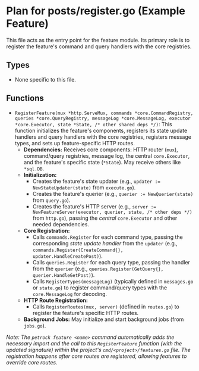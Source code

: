 # Plan for posts/register.go (Example Feature)

This file acts as the entry point for the feature module. Its primary role is to register the feature's command and query handlers with the core registries.

## Types

- None specific to this file.

## Functions

- `RegisterFeature(mux *http.ServeMux, commands *core.CommandRegistry, queries *core.QueryRegistry, messageLog *core.MessageLog, executor *core.Executor, state *State, /* other shared deps */)`: This function initializes the feature's components, registers its state update handlers and query handlers with the core registries, registers message types, and sets up feature-specific HTTP routes.
  - **Dependencies:** Receives core components: HTTP router (`mux`), command/query registries, message log, the central `core.Executor`, and the feature's specific state (`*State`). May receive others like `*sql.DB`.
  - **Initialization:**
    - Creates the feature's state updater (e.g., `updater := NewStateUpdater(state)` from `execute.go`).
    - Creates the feature's querier (e.g., `querier := NewQuerier(state)` from `query.go`).
    - Creates the feature's HTTP server (e.g., `server := NewFeatureServer(executor, querier, state, /* other deps */)` from `http.go`), passing the *central* `core.Executor` and other needed dependencies.
  - **Core Registration:**
    - Calls `commands.Register` for each command type, passing the corresponding *state update handler* from the `updater` (e.g., `commands.Register(CreateCommand{}, updater.HandleCreatePost)`).
    - Calls `queries.Register` for each query type, passing the handler from the `querier` (e.g., `queries.Register(GetQuery{}, querier.HandleGetPost)`).
    - Calls `RegisterTypes(messageLog)` (typically defined in `messages.go` or `state.go`) to register command/query types with the `core.MessageLog` for decoding.
  - **HTTP Route Registration:**
    - Calls `RegisterRoutes(mux, server)` (defined in `routes.go`) to register the feature's specific HTTP routes.
  - **Background Jobs:** May initialize and start background jobs (from `jobs.go`).

_Note: The `petrock feature <name>` command automatically adds the necessary import and the call to this `RegisterFeature` function (with the updated signature) within the project's `cmd/<project>/features.go` file. The registration happens *after* core routes are registered, allowing features to override core routes._
